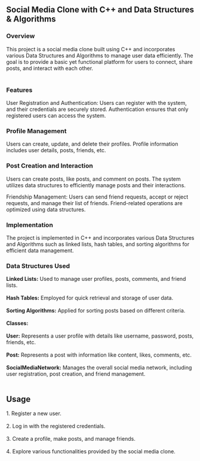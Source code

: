 <h2><b>Social Media Clone with C++ and Data Structures & Algorithms</b></h2>

<h3><b>Overview</b></h3>
This project is a social media clone built using C++ and incorporates various Data Structures and Algorithms to manage user data efficiently. The goal is to provide a basic yet functional platform for users to connect, share posts, and interact with each other.
<br></br>
<h3><b>Features</b></h3>
User Registration and Authentication: Users can register with the system, and their credentials are securely stored. Authentication ensures that only registered users can access the system.

<h3><b>Profile Management</b></h3> Users can create, update, and delete their profiles. Profile information includes user details, posts, friends, etc.

<h3> <b>Post Creation and Interaction</b> </h3> Users can create posts, like posts, and comment on posts. The system utilizes data structures to efficiently manage posts and their interactions.

Friendship Management: Users can send friend requests, accept or reject requests, and manage their list of friends. Friend-related operations are optimized using data structures.

<h3><b>Implementation</b></h3>
The project is implemented in C++ and incorporates various Data Structures and Algorithms such as linked lists, hash tables, and sorting algorithms for efficient data management.

<h3><b>Data Structures Used</b></h3>
<b>Linked Lists:</b> Used to manage user profiles, posts, comments, and friend lists.<br></br>
<b>Hash Tables:</b> Employed for quick retrieval and storage of user data. <br></br>
<b>Sorting Algorithms:</b> Applied for sorting posts based on different criteria. <br></br>
<b>Classes:</b> <br></br>
<b>User:</b> Represents a user profile with details like username, password, posts, friends, etc. <br></br>
<b>Post:</b> Represents a post with information like content, likes, comments, etc.<br></br>
<b>SocialMediaNetwork:</b> Manages the overall social media network, including user registration, post creation, and friend management. 
<br></br>
<h2><b>Usage</b></h2> 
1. Register a new user. <br></br>
2. Log in with the registered credentials.<br></br>
3. Create a profile, make posts, and manage friends.<br></br>
4. Explore various functionalities provided by the social media clone.
